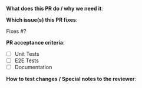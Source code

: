 **What does this PR do / why we need it**:

**Which issue(s) this PR fixes**:

Fixes #?

**PR acceptance criteria**:

- [ ] Unit Tests
- [ ] E2E Tests
- [ ] Documentation

**How to test changes / Special notes to the reviewer**: